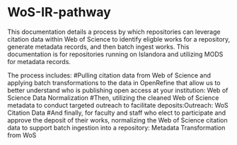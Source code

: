 # WoS-IR-pathway

This documentation details a process by which repositories can leverage citation data within Web of Science to identify eligble works for a repository, generate metadata records, and then batch ingest works. This documentation is for repositories running on Islandora and utilizing MODS for metadata records. 

The process includes:
#Pulling citation data from Web of Science and applying batch transformations to the data in OpenRefine that allow us to better understand who is publishing open access at your institution: Web of Science Data Normalization
#Then, utilizing the cleaned Web of Science metadata to conduct targeted outreach to facilitate deposits:Outreach: WoS Citation Data
#And finally, for faculty and staff who elect to participate and approve the deposit of their works, normalizing the Web of Science citation data to support batch ingestion into a repository: Metadata Transformation from WoS 
